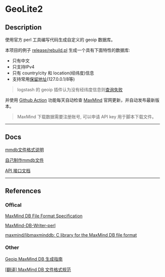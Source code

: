 # GeoLite2

## Description

使用官方 perl 工具编写代码生成自定义的 geoip 数据库。

本项目的例子 [release/rebuild.pl](release/rebuild.pl) 生成一个具有下面特性的数据库:

- 只有中文
- 只支持IPv4
- 只有 country/city 和 location(经纬度)信息
- 支持常用[保留地址](https://en.wikipedia.org/wiki/Reserved_IP_addresses)(127.0.0.1/8等)

> logstash 的 geoip 插件认为没有经纬度信息则[查询失败](https://github.com/logstash-plugins/logstash-filter-geoip/blob/main/src/main/java/org/logstash/filters/geoip/GeoIPFilter.java#L245)

并使用 [Github Action](.github/workflows/release.yml) 功能每天自动检查 [MaxMind](https://www.maxmind.com/) 官网更新，并自动发布最新版本。

> MaxMind 下载数据需要注册账号, 可以申请 API key 用于脚本下载文件。

----

## Docs

[mmdb文件格式说明](docs/mmdb_format_spec.md)

[自己制作mmdb文件](docs/make_mmdb.md)

[API 接口文档](docs/mmdb_writer_API.md)

----

## References

### Offical

[MaxMind DB File Format Specification](http://maxmind.github.io/MaxMind-DB/)

[MaxMind-DB-Writer-perl](https://github.com/maxmind/MaxMind-DB-Writer-perl)

[maxmind/libmaxminddb: C library for the MaxMind DB file format](https://github.com/maxmind/libmaxminddb)

### Other

[Geoip MaxMind DB 生成指南](https://blog.csdn.net/openex/article/details/53487465)

[[翻译] MaxMind DB 文件格式规范](https://www.cnblogs.com/yufengs/p/6606609.html)
